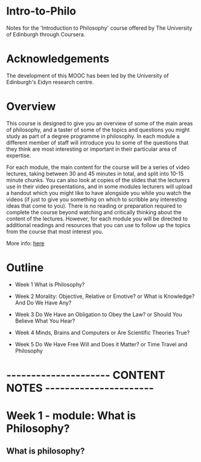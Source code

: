# Intro-to-Philo
Notes for the 'Introduction to Philosophy' course offered by The University of Edinburgh through Coursera.

# Acknowledgements
The development of this MOOC has been led by the University of Edinburgh's Eidyn research centre.

# Overview
This course is designed to give you an overview of some of the main areas of philosophy, and a taster of some of the topics and questions you might study as part of a degree programme in philosophy. In each module a different member of staff will introduce you to some of the questions that they think are most interesting or important in their particular area of expertise.

For each module, the main content for the course will be a series of video lectures, taking between 30 and 45 minutes in total, and split into 10-15 minute chunks. You can also look at copies of the slides that the lecturers use in their video presentations, and in some modules lecturers will upload a handout which you might like to have alongside you while you watch the videos (if just to give you something on which to scribble any interesting ideas that come to you). There is no reading or preparation required to complete the course beyond watching and critically thinking about the content of the lectures. However, for each module you will be directed to additional readings and resources that you can use to follow up the topics from the course that most interest you.

More info: [here](https://www.coursera.org/learn/philosophy?skipBrowseRedirect=true)

# Outline
- Week 1
What is Philosophy?

- Week 2
Morality: Objective, Relative or Emotive? or What is Knowledge? And Do We Have Any?

- Week 3
Do We Have an Obligation to Obey the Law? or Should You Believe What You Hear?

- Week 4
Minds, Brains and Computers or Are Scientific Theories True?

- Week 5
Do We Have Free Will and Does it Matter? or Time Travel and Philosophy

# --------------------- CONTENT NOTES ----------------------

# Week 1 - module: What is Philosophy?

## What is philosophy?


